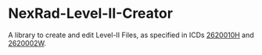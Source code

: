 # NexRad-Level-II-Creator
A library to create and edit Level-II Files, as specified in ICDs [2620010H](https://www.roc.noaa.gov/WSR88D/PublicDocs/ICDs/2620010H.pdf) and [2620002W](https://www.roc.noaa.gov/WSR88D/PublicDocs/ICDs/2620002W.pdf).
